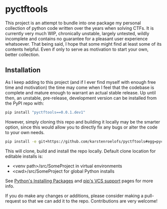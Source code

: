 # pyctftools

This project is an attempt to bundle into one package my personal collection of python code written over the years when solving CTFs.
It is currently very much WIP, chronically unstable, largely untested, wildly incomplete and contains no guarantee for a pleasant user experience whatsoever.
That being said, I hope that some might find at least some of its contents helpful.
Even if only to serve as motivation to start your own, better collection.

## Installation

As I keep adding to this project (and if I ever find myself with enough free time and motivation) the time may come when I feel that the codebase is complete and mature enough to warrant an actual stable release.
Up until then, an unstable, pre-release, development version can be installed from the PyPI repo with:

```bash
pip install "pyctftools==0.0.1.dev1"
```

However, simply cloning this repo and building it locally may be the smarter option, since this would allow you to directly fix any bugs or alter the code to your own needs.

```bash
pip install -e git+https://github.com/karstenroelofs/pyctftools#egg=pyctftools
```

This will clone, build and install the repo locally.
Default clone location for editable installs is:

- \<venv path\>/src/SomeProject in virtual environments
- \<cwd\>/src/SomeProject for global Python installs

See [Python's Installing Packages](https://packaging.python.org/en/latest/tutorials/installing-packages/) and [pip's VCS support](https://pip.pypa.io/en/latest/topics/vcs-support/#vcs-support) pages for more info.

If you do make any changes or additions, please consider making a pull-request so that we can add it to the repo.
Contributions are very welcome!

